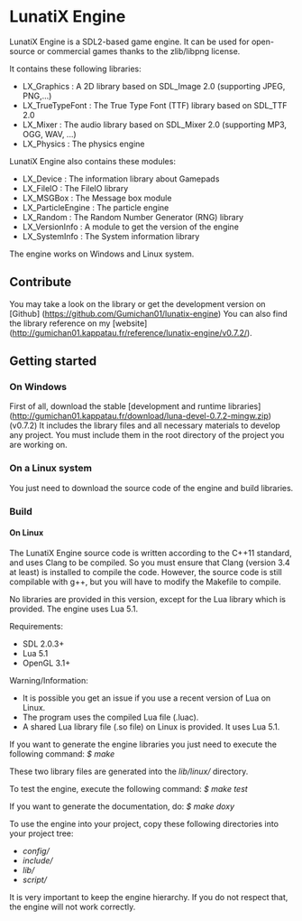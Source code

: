 # LunatiX Engine #


LunatiX Engine is a SDL2-based game engine. It can be used for open-source or
commercial games thanks to the zlib/libpng license.

It contains these following libraries:
- LX\_Graphics : A 2D library based on SDL_Image 2.0 (supporting JPEG, PNG,...)
- LX\_TrueTypeFont : The True Type Font (TTF) library based on SDL_TTF 2.0
- LX\_Mixer : The audio library based on SDL_Mixer 2.0 (supporting MP3, OGG, WAV, ...)
- LX\_Physics : The physics engine

LunatiX Engine also contains these modules:
- LX\_Device : The information library about Gamepads
- LX\_FileIO : The FileIO library
- LX\_MSGBox : The Message box module
- LX\_ParticleEngine : The particle engine
- LX\_Random : The Random Number Generator (RNG) library
- LX_VersionInfo : A module to get the version of the engine
- LX\_SystemInfo : The System information library


The engine works on Windows and Linux system.


## Contribute ##

You may take a look on the library or get the development version
on [Github] (https://github.com/Gumichan01/lunatix-engine) You can also find
the library reference on my [website] (http://gumichan01.kappatau.fr/reference/lunatix-engine/v0.7.2/).


## Getting started ##

### On Windows ###

First of all, download the stable [development and runtime libraries]
(http://gumichan01.kappatau.fr/download/luna-devel-0.7.2-mingw.zip) (v0.7.2)
It includes the library files and all necessary materials to develop any project.
You must include them in the root directory of the project you are working on.



### On a Linux system ###

You just need to download the source code of the engine and build libraries.


### Build ###

#### On Linux ####

The LunatiX Engine source code is written according to the C++11 standard, and
uses Clang to be compiled.
So you must ensure that Clang (version 3.4 at least) is installed to compile the code.
However, the source code is still compilable with g++, but you will have to
modify the Makefile to compile.

No libraries are provided in this version, except for the Lua library which is
provided.
The engine uses Lua 5.1.

Requirements:
 - SDL 2.0.3+
 - Lua 5.1
 - OpenGL 3.1+

Warning/Information:
 - It is possible you get an issue if you use a recent version of Lua on Linux.
 - The program uses the compiled Lua file (.luac).
 - A shared Lua library file (.so file) on Linux is provided. It uses Lua 5.1.


If you want to generate the engine libraries you just need
to execute the following command:
 *$ make*

These two library files are generated into the *lib/linux/* directory.

To test the engine, execute the following command:
 *$ make test*


If you want to generate the documentation, do:
 *$ make doxy*


To use the engine into your project, copy these following directories
into your project tree:
 - *config/*
 - *include/*
 - *lib/*
 - *script/*

It is very important to keep the engine hierarchy. If you do not respect that,
the engine will not work correctly.
